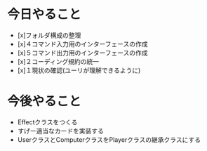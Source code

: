 # 今日やること
- [x]フォルダ構成の整理
- [x]４コマンド入力用のインターフェースの作成
- [x]５コマンド出力用のインターフェースの作成
- [x]２コーディング規約の統一
- [x]１現状の確認(ユーリが理解できるように)

# 今後やること
- Effectクラスをつくる
- すげー適当なカードを実装する
- UserクラスとComputerクラスをPlayerクラスの継承クラスにする